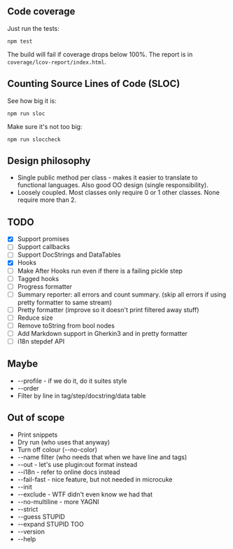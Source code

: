 ## Code coverage

Just run the tests:

    npm test

The build will fail if coverage drops below 100%.
The report is in `coverage/lcov-report/index.html`.

## Counting Source Lines of Code (SLOC)

See how big it is:

    npm run sloc

Make sure it's not too big:

    npm run sloccheck

## Design philosophy

* Single public method per class - makes it easier to translate to functional languages. Also good OO design (single responsibility).
* Loosely coupled. Most classes only require 0 or 1 other classes. None require more than 2.

## TODO

* [x] Support promises
* [ ] Support callbacks
* [ ] Support DocStrings and DataTables
* [x] Hooks
* [ ] Make After Hooks run even if there is a failing pickle step
* [ ] Tagged hooks
* [ ] Progress formatter
* [ ] Summary reporter: all errors and count summary. (skip all errors if using pretty formatter to same stream)
* [ ] Pretty formatter (improve so it doesn't print filtered away stuff)
* [ ] Reduce size
* [ ] Remove toString from bool nodes
* [ ] Add Markdown support in Gherkin3 and in pretty formatter
* [ ] i18n stepdef API

## Maybe

* --profile - if we do it, do it suites style
* --order
* Filter by line in tag/step/docstring/data table

## Out of scope

* Print snippets
* Dry run (who uses that anyway)
* Turn off colour (--no-color)
* --name filter (who needs that when we have line and tags)
* --out - let's use plugin:out format instead
* --i18n - refer to online docs instead
* --fail-fast - nice feature, but not needed in microcuke
* --init
* --exclude - WTF didn't even know we had that
* --no-multiline - more YAGNI
* --strict
* --guess STUPID
* --expand STUPID TOO
* --version
* --help

